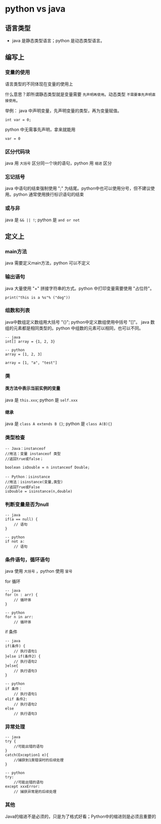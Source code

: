 # python vs java

## 语言类型
- java 是静态类型语言；python 是动态类型语言。

## 编写上

### 变量的使用
语言类型的不同体现在变量的使用上

什么意思？即所谓静态类型就是变量需要 `先声明再使用`。动态类型 `不需要事先声明直接使用`。

举例：
java 中声明变量，先声明变量的类型，再为变量赋值。
```
int var = 0;
```

python 中无需事先声明，拿来就能用
```
var = 0
```

### 区分代码块

java 用 `大括号` 区分同一个块的语句，python 用 `缩进` 区分

### 忘记括号
java 中语句的结束强制使用 ";" 为结尾。python中也可以使用分号，但不建议使用。python 通常使用换行标识语句的结束

### 或与非
java 是 `&& || !`; python 是 `and or not`


## 定义上 

### main方法
java 需要定义main方法，python 可以不定义

### 输出语句
java 大量使用 "+" 拼接字符串的方式。python 中打印变量需要使用 "占位符"。
```
print("this is a %s"% ("dog"))
```

### 组数和列表
java中数组定义数组用大括号 "{}"; python中定义数组使用中括号 "[]"。
java 数组的元素都是相同类型的。python 中组数的元素可以相同，也可以不同。

```
-- java
int[] array = {1, 2, 3}

-- python
array = [1, 2, 3]

array = [1, "a", "test"]
```

### 类

#### 类方法中表示当前实例的变量
java 是 `this.xxx`; python 是 `self.xxx`

#### 继承
java 是 `class A extends B {}`; python 是 `class A(B){}`

### 类型检查
```
-- Java：instanceof
//用法：变量 instanceof 类型
//返回true或false；

boolean isDouble = n instanceof Double;

-- Python：isinstance
//用法：isinstance(变量,类型)
//返回True或False
isDouble = isinstance(n,double) 
```


### 判断变量是否为null
```
-- java
if(a == null) {
    // 语句
}

-- python
if not a:
    // 语句
```

### 条件语句，循环语句

java 使用 `大括号` ，python 使用 `冒号`

for 循环
```
-- java
for (n : arr) {
    // 循环体
}

-- python
for n in arr:
    // 循环体
```

if 条件
```
-- java
if(条件) {
    // 执行语句1
}else if(条件2) {
    // 执行语句2
}else{
    // 执行语句3
}

-- python
if 条件：
    // 执行语句1
elif 条件2:
    // 执行语句2
else
    // 执行语句3
```

### 异常处理
```
-- java
try {
    //可能出错的语句
}
catch(Exception1 e){
    //捕获到1类错误时的后续处理
}

-- python
try:
    //可能出错的语句
except xxxError:
    // 捕获异常是的后续处理
```


### 其他

Java的缩进不是必须的，只是为了格式好看；Python中的缩进则是必须且重要的
